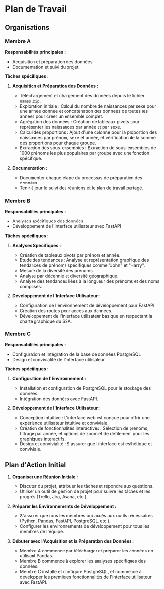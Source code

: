 # Plan de Travail

## Organisations

### Membre A

**Responsabilités principales :**

- Acquisition et préparation des données
- Documentation et suivi du projet

**Tâches spécifiques :**

1. **Acquisition et Préparation des Données :**

   - Téléchargement et chargement des données depuis le fichier `names.zip`.
   - Exploration initiale : Calcul du nombre de naissances par sexe pour une année donnée et concaténation des données de toutes les années pour créer un ensemble complet.
   - Agrégation des données : Création de tableaux pivots pour représenter les naissances par année et par sexe.
   - Calcul des proportions : Ajout d'une colonne pour la proportion des naissances par prénom, sexe et année, et vérification de la somme des proportions pour chaque groupe.
   - Extraction des sous-ensembles : Extraction de sous-ensembles de 1000 prénoms les plus populaires par groupe avec une fonction spécifique.
2. **Documentation :**

   - Documenter chaque étape du processus de préparation des données.
   - Tenir à jour le suivi des réunions et le plan de travail partagé.

### Membre B

**Responsabilités principales :**

- Analyses spécifiques des données
- Développement de l'interface utilisateur avec FastAPI

**Tâches spécifiques :**

1. **Analyses Spécifiques :**

   - Création de tableaux pivots par prénom et année.
   - Étude des tendances : Analyse et représentation graphique des tendances de prénoms spécifiques comme "John" et "Harry".
   - Mesure de la diversité des prénoms.
   - Analyse par décennie et diversité géographique.
   - Analyse des tendances liées à la longueur des prénoms et des noms composés.
2. **Développement de l'Interface Utilisateur :**

   - Configuration de l'environnement de développement pour FastAPI.
   - Création des routes pour accès aux données.
   - Développement de l'interface utilisateur basique en respectant la charte graphique du SSA.

### Membre C

**Responsabilités principales :**

- Configuration et intégration de la base de données PostgreSQL
- Design et convivialité de l'interface utilisateur

**Tâches spécifiques :**

1. **Configuration de l'Environnement :**

   - Installation et configuration de PostgreSQL pour le stockage des données.
   - Intégration des données avec FastAPI.
2. **Développement de l'Interface Utilisateur :**

   - Conception intuitive : L'interface web est conçue pour offrir une expérience utilisateur intuitive et conviviale.
   - Création de fonctionnalités interactives : Sélection de prénoms, filtrage par année, et options de zoom et de défilement pour les graphiques interactifs.
   - Design et convivialité : S'assurer que l'interface est esthétique et conviviale.

## Plan d'Action Initial

1. **Organiser une Réunion Initiale :**

   - Discuter du projet, attribuer les tâches et répondre aux questions.
   - Utiliser un outil de gestion de projet pour suivre les tâches et les progrès (Trello, Jira, Asana, etc.).
2. **Préparer les Environnements de Développement :**

   - S'assurer que tous les membres ont accès aux outils nécessaires (Python, Pandas, FastAPI, PostgreSQL, etc.).
   - Configurer les environnements de développement pour tous les membres de l'équipe.
3. **Débuter avec l'Acquisition et la Préparation des Données :**

   - Membre A commence par télécharger et préparer les données en utilisant Pandas.
   - Membre B commence à explorer les analyses spécifiques des données.
   - Membre C installe et configure PostgreSQL, et commence à développer les premières fonctionnalités de l'interface utilisateur avec FastAPI.
